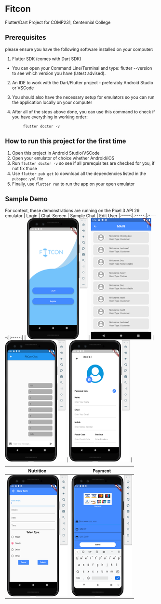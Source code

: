 # Fitcon

Flutter/Dart Project for COMP231, Centennial College

## Prerequisites 
please ensure you have the following software installed on your computer:
1. Flutter SDK (comes with Dart SDK)
 - You can open your Command Line/Terminal and type:   flutter --version    to see which version you have (latest advised).
2. An IDE to work with the Dart/Flutter project - preferably Android Studio or VSCode
3. You should also have the necessary setup for emulators so you can run the application locally on your computer
4. After all of the steps above done, you can use this command to check if you have everything in working order:

            flutter doctor -v 
         
## How to run this project for the first time
1. Open this project in Android Studio/VSCode
2. Open your emulator of choice whether Android/iOS
3. Run `flutter doctor -v` so see if all prerequisites are checked for you, if not fix those
4. Use `flutter pub get` to download all the dependencies listed in the `pubspec.yml` file
5. Finally, use `flutter run` to run the app on your open emulator

## Sample Demo

For context, these demonstrations are running on the Pixel 3 API 29 emulator
| Login | Chat-Screen | Sample Chat | Edit User
|:-----:|:-----:|:-----:|:-----:|
| <img src="https://github.com/chakrakan/fitcon/blob/master/fitcon/demo/log_in.png" alt="Log In" width="200" height="400" /> | <img src="https://github.com/chakrakan/fitcon/blob/master/fitcon/demo/chat_screen.png" alt="Main" width="200" height="400" /> | <img src="https://github.com/chakrakan/fitcon/blob/master/fitcon/demo/sample_chat.png" alt="Sample Chat" width="200" height="400" /> | <img src="https://github.com/chakrakan/fitcon/blob/master/fitcon/demo/edit_user.png" alt="Edit User" width="200" height="400" /> |

| Nutrition | Payment |
|:-----:|:-----:|
| <img src="https://github.com/chakrakan/fitcon/blob/master/fitcon/demo/nutrition_edit.png" alt="Nutrition Edit" width="200" height="400" /> | <img src="https://github.com/chakrakan/fitcon/blob/master/fitcon/demo/payment.png" alt="Payment" width="200" height="400" /> |
